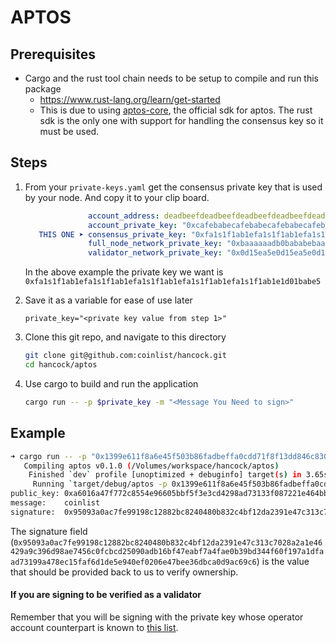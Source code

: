 # APTOS
## Prerequisites
- Cargo and the rust tool chain needs to be setup to compile and run this package
  - https://www.rust-lang.org/learn/get-started
  - This is due to using [aptos-core](https://github.com/aptos-labs/aptos-core), the official sdk
    for aptos. The rust sdk is the only one with support for handling the consensus key so it must
    be used.

## Steps
1. From your `private-keys.yaml` get the consensus private key that is used by your node. And copy it to your clip board.
   ```yaml
                 account_address: deadbeefdeadbeefdeadbeefdeadbeefdeadbeefdeadbeefdeadbeefdeadbeef
                 account_private_key: "0xcafebabecafebabecafebabecafebabecafebabecafebabecafebabecafebabe"
      THIS ONE ➤ consensus_private_key: "0xfa1s1f1ab1efa1s1f1ab1efa1s1f1ab1efa1s1f1ab1efa1s1f1ab1e1d01babe5"
                 full_node_network_private_key: "0xbaaaaaadb0bababebaaaaaadb0bababebaaaaaadb0bababebaaaaaadb0bababe"
                 validator_network_private_key: "0x0d15ea5e0d15ea5e0d15ea5e0d15ea5e0d15ea5e0d15ea5e0d15ea5e0d15ea5e"
      ```
   In the above example the private key we want is
      `0xfa1s1f1ab1efa1s1f1ab1efa1s1f1ab1efa1s1f1ab1efa1s1f1ab1e1d01babe5`
1. Save it as a variable for ease of use later
   
   `private_key="<private key value from step 1>"`
1. Clone this git repo, and navigate to this directory
   ```bash
   git clone git@github.com:coinlist/hancock.git
   cd hancock/aptos
   ```
1. Use cargo to build and run the application
   ```bash
   cargo run -- -p $private_key -m "<Message You Need to sign>"
   ```

## Example
```bash
➜ cargo run -- -p "0x1399e611f8a6e45f503b86fadbeffa0cdd71f8f13dd846c8300d0cec370e16f9" -m "coinlist"
   Compiling aptos v0.1.0 (/Volumes/workspace/hancock/aptos)
    Finished `dev` profile [unoptimized + debuginfo] target(s) in 3.65s
     Running `target/debug/aptos -p 0x1399e611f8a6e45f503b86fadbeffa0cdd71f8f13dd846c8300d0cec370e16f9 -m coinlist`
public_key: 0xa6016a47f772c8554e96605bbf5f3e3cd4298ad73133f087221e464bb12f546f4fb135acfa7dcc68e0503842ae3f1f5c
message:    coinlist
signature:  0x95093a0ac7fe99198c12882bc8240480b832c4bf12da2391e47c313c7028a2a1e46429a9c396d98ae7456c0fcbcd25090adb16bf47eabf7a4fae0b39bd344f60f197a1dfaad73199a478ec15faf6d1de5e940ef0206e47bee36dbca0d9ac69c6
```
The signature field (`0x95093a0ac7fe99198c12882bc8240480b832c4bf12da2391e47c313c7028a2a1e46429a9c396d98ae7456c0fcbcd25090adb16bf47eabf7a4fae0b39bd344f60f197a1dfaad73199a478ec15faf6d1de5e940ef0206e47bee36dbca0d9ac69c6`)
is the value that should be provided back to us to verify ownership.

#### If you are signing to be verified as a validator
Remember that you will be signing with the private key whose operator account counterpart is known to 
[this list](https://explorer.aptoslabs.com/validators?network=mainnet).
